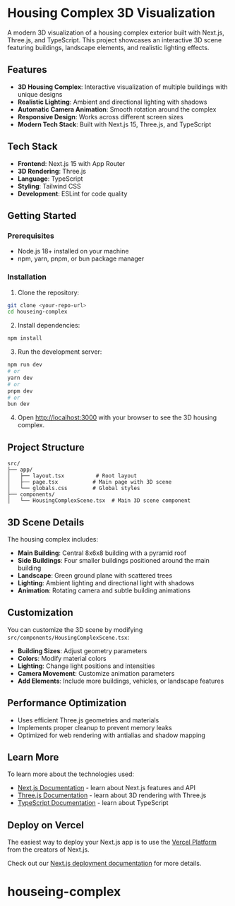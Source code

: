 # Housing Complex 3D Visualization

A modern 3D visualization of a housing complex exterior built with Next.js, Three.js, and TypeScript. This project showcases an interactive 3D scene featuring buildings, landscape elements, and realistic lighting effects.

## Features

- **3D Housing Complex**: Interactive visualization of multiple buildings with unique designs
- **Realistic Lighting**: Ambient and directional lighting with shadows
- **Automatic Camera Animation**: Smooth rotation around the complex
- **Responsive Design**: Works across different screen sizes
- **Modern Tech Stack**: Built with Next.js 15, Three.js, and TypeScript

## Tech Stack

- **Frontend**: Next.js 15 with App Router
- **3D Rendering**: Three.js
- **Language**: TypeScript
- **Styling**: Tailwind CSS
- **Development**: ESLint for code quality

## Getting Started

### Prerequisites

- Node.js 18+ installed on your machine
- npm, yarn, pnpm, or bun package manager

### Installation

1. Clone the repository:
```bash
git clone <your-repo-url>
cd houseing-complex
```

2. Install dependencies:
```bash
npm install
```

3. Run the development server:

```bash
npm run dev
# or
yarn dev
# or
pnpm dev
# or
bun dev
```

4. Open [http://localhost:3000](http://localhost:3000) with your browser to see the 3D housing complex.

## Project Structure

```
src/
├── app/
│   ├── layout.tsx          # Root layout
│   ├── page.tsx           # Main page with 3D scene
│   └── globals.css        # Global styles
├── components/
│   └── HousingComplexScene.tsx  # Main 3D scene component
```

## 3D Scene Details

The housing complex includes:

- **Main Building**: Central 8x6x8 building with a pyramid roof
- **Side Buildings**: Four smaller buildings positioned around the main building
- **Landscape**: Green ground plane with scattered trees
- **Lighting**: Ambient lighting and directional light with shadows
- **Animation**: Rotating camera and subtle building animations

## Customization

You can customize the 3D scene by modifying `src/components/HousingComplexScene.tsx`:

- **Building Sizes**: Adjust geometry parameters
- **Colors**: Modify material colors
- **Lighting**: Change light positions and intensities
- **Camera Movement**: Customize animation parameters
- **Add Elements**: Include more buildings, vehicles, or landscape features

## Performance Optimization

- Uses efficient Three.js geometries and materials
- Implements proper cleanup to prevent memory leaks
- Optimized for web rendering with antialias and shadow mapping

## Learn More

To learn more about the technologies used:

- [Next.js Documentation](https://nextjs.org/docs) - learn about Next.js features and API
- [Three.js Documentation](https://threejs.org/docs/) - learn about 3D rendering with Three.js
- [TypeScript Documentation](https://www.typescriptlang.org/docs/) - learn about TypeScript

## Deploy on Vercel

The easiest way to deploy your Next.js app is to use the [Vercel Platform](https://vercel.com/new?utm_medium=default-template&filter=next.js&utm_source=create-next-app&utm_campaign=create-next-app-readme) from the creators of Next.js.

Check out our [Next.js deployment documentation](https://nextjs.org/docs/app/building-your-application/deploying) for more details.
# houseing-complex
